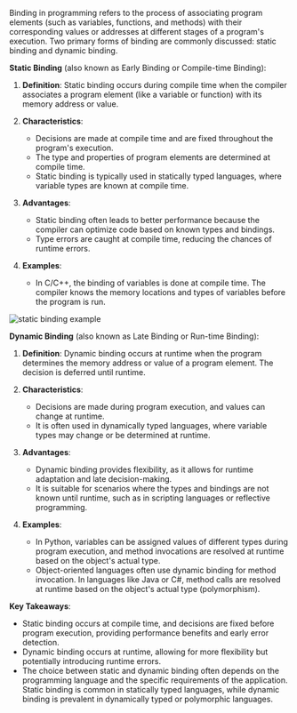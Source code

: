 Binding in programming refers to the process of associating program elements (such as variables, functions, and methods) with their corresponding values or addresses at different stages of a program's execution. Two primary forms of binding are commonly discussed: static binding and dynamic binding.

**Static Binding** (also known as Early Binding or Compile-time Binding):

1. **Definition**: Static binding occurs during compile time when the compiler associates a program element (like a variable or function) with its memory address or value.

2. **Characteristics**:
   - Decisions are made at compile time and are fixed throughout the program's execution.
   - The type and properties of program elements are determined at compile time.
   - Static binding is typically used in statically typed languages, where variable types are known at compile time.

3. **Advantages**:
   - Static binding often leads to better performance because the compiler can optimize code based on known types and bindings.
   - Type errors are caught at compile time, reducing the chances of runtime errors.

4. **Examples**:
   - In C/C++, the binding of variables is done at compile time. The compiler knows the memory locations and types of variables before the program is run.

![static binding example](https://files.codingninjas.in/article_images/static-binding-vs-dynamic-binding-0-1661215940.webp)


**Dynamic Binding** (also known as Late Binding or Run-time Binding):

1. **Definition**: Dynamic binding occurs at runtime when the program determines the memory address or value of a program element. The decision is deferred until runtime.

2. **Characteristics**:
   - Decisions are made during program execution, and values can change at runtime.
   - It is often used in dynamically typed languages, where variable types may change or be determined at runtime.

3. **Advantages**:
   - Dynamic binding provides flexibility, as it allows for runtime adaptation and late decision-making.
   - It is suitable for scenarios where the types and bindings are not known until runtime, such as in scripting languages or reflective programming.

4. **Examples**:
   - In Python, variables can be assigned values of different types during program execution, and method invocations are resolved at runtime based on the object's actual type.
   - Object-oriented languages often use dynamic binding for method invocation. In languages like Java or C#, method calls are resolved at runtime based on the object's actual type (polymorphism).

**Key Takeaways**:

- Static binding occurs at compile time, and decisions are fixed before program execution, providing performance benefits and early error detection.
- Dynamic binding occurs at runtime, allowing for more flexibility but potentially introducing runtime errors.
- The choice between static and dynamic binding often depends on the programming language and the specific requirements of the application. Static binding is common in statically typed languages, while dynamic binding is prevalent in dynamically typed or polymorphic languages.
